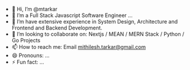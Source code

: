 - 👋 Hi, I’m @mtarkar
- 👀 I’m a Full Stack Javascript Software Engineer ...
- 🌱 I’m have extensive experience in System Design, Architecture and Frontend and Backend Development. 
- 💞️ I’m looking to collaborate on: Nextjs / MEAN / MERN Stack / Python / Go Projects 
- 📫 How to reach me: Email mithilesh.tarkar@gmail.com
- 😄 Pronouns: ...
- ⚡ Fun fact: ...

<!---
mtarkar/mtarkar is a ✨ special ✨ repository because its `README.md` (this file) appears on your GitHub profile.
You can click the Preview link to take a look at your changes.
--->
